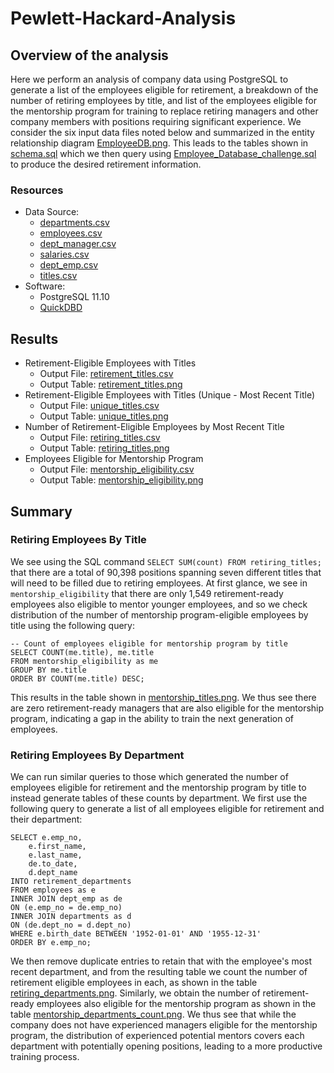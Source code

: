 # Pewlett-Hackard-Analysis

## Overview of the analysis
Here we perform an analysis of company data using PostgreSQL to generate a list of the employees eligible for retirement, a breakdown of the number of
retiring employees by title, and list of the employees eligible for the mentorship program for training to replace retiring managers and other company
members with positions requiring significant experience. We consider the six input data files noted below and summarized in the entity relationship
diagram [EmployeeDB.png](EmployeeDB.png). This leads to the tables shown in [schema.sql](schema.sql) which we then query using
[Employee_Database_challenge.sql](Queries/Employee_Database_challenge.sql) to produce the desired retirement information.

### Resources
- Data Source:
  - [departments.csv](Data/departments.csv)
  - [employees.csv](Data/employees.csv)
  - [dept_manager.csv](Data/dept_manager.csv)
  - [salaries.csv](Data/salaries.csv)
  - [dept_emp.csv](Data/dept_emp.csv)
  - [titles.csv](Data/titles.csv)
- Software:
  - PostgreSQL 11.10
  - [QuickDBD](https://www.quickdatabasediagrams.com/)

## Results
- Retirement-Eligible Employees with Titles
  - Output File: [retirement_titles.csv](Data/retirement_titles.csv)
  - Output Table: [retirement_titles.png](Resources/retirement_titles.png)
- Retirement-Eligible Employees with Titles (Unique - Most Recent Title)
  - Output File: [unique_titles.csv](Data/unique_titles.csv)
  - Output Table: [unique_titles.png](Resources/unique_titles.png)
- Number of Retirement-Eligible Employees by Most Recent Title
  - Output File: [retiring_titles.csv](Data/retiring_titles.csv)
  - Output Table: [retiring_titles.png](Resources/retiring_titles.png)
- Employees Eligible for Mentorship Program
  - Output File: [mentorship_eligibility.csv](Data/mentorship_eligibility.csv)
  - Output Table: [mentorship_eligibility.png](Resources/mentorship_eligibility.png)

## Summary

### Retiring Employees By Title
We see using the SQL command `SELECT SUM(count) FROM retiring_titles;` that there are a total of 90,398 positions spanning seven different titles
that will need to be filled due to retiring employees. At first glance, we see in `mentorship_eligibility` that there are only 1,549
retirement-ready employees also eligible to mentor younger employees, and so we check distribution of the number of mentorship program-eligible
employees by title using the following query:
```
-- Count of employees eligible for mentorship program by title
SELECT COUNT(me.title), me.title
FROM mentorship_eligibility as me
GROUP BY me.title
ORDER BY COUNT(me.title) DESC;
```
This results in the table shown in [mentorship_titles.png](Resources/mentorship_titles.png). We thus see there are zero retirement-ready managers that
are also eligible for the mentorship program, indicating a gap in the ability to train the next generation of employees.

### Retiring Employees By Department
We can run similar queries to those which generated the number of employees eligible for retirement and the mentorship program by title to instead
generate tables of these counts by department. We first use the following query to generate a list of all employees eligible for retirement and their
department:
```
SELECT e.emp_no,
	e.first_name,
	e.last_name,
	de.to_date,
	d.dept_name
INTO retirement_departments
FROM employees as e
INNER JOIN dept_emp as de
ON (e.emp_no = de.emp_no)
INNER JOIN departments as d
ON (de.dept_no = d.dept_no)
WHERE e.birth_date BETWEEN '1952-01-01' AND '1955-12-31'
ORDER BY e.emp_no;
```
We then remove duplicate entries to retain that with the employee's most recent department, and from the resulting table we count the number of retirement
eligible employees in each, as shown in the table [retiring_departments.png](Resources/retiring_departments.png). Similarly, we obtain the number of
retirement-ready employees also eligible for the mentorship program as shown in the table
[mentorship_departments_count.png](Resources/mentorship_departments_count.png). We thus see that while the company does not have experienced managers eligible
for the mentorship program, the distribution of experienced potential mentors covers each department with potentially opening positions, leading to a more
productive training process.
